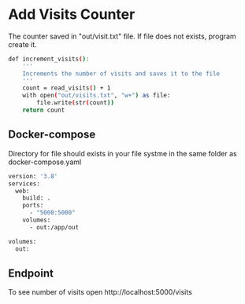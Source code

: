 # Add Visits Counter

The counter saved in "out/visit.txt" file. If file does not exists, program create it. 

```bash
def increment_visits():
    '''
    Increments the number of visits and saves it to the file
    '''
    count = read_visits() + 1
    with open("out/visits.txt", "w+") as file:
        file.write(str(count))
    return count
```

## Docker-compose

Directory for file should exists in your file systme in the same folder as docker-compose.yaml

```bash
version: '3.8'
services:
  web:
    build: .
    ports:
      - "5000:5000"
    volumes:
      - out:/app/out

volumes:
  out:
```

## Endpoint

To see number of visits open http://localhost:5000/visits